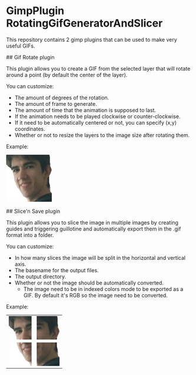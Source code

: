 # GimpPlugin RotatingGifGeneratorAndSlicer

This repository contains 2 gimp plugins that can be used to make very useful GIFs.

## Gif Rotate plugin

This plugin allows you to create a GIF from the selected layer that will rotate around a point (by default the center of the layer).

You can customize:
* The amount of degrees of the rotation.
* The amount of frame to generate.
* The amount of time that the animation is supposed to last.
* If the animation needs to be played clockwise or counter-clockwise.
* If it need to be automatically centered or not, you can specify (x,y) coordinates.
* Whether or not to resize the layers to the image size after rotating them.

Example:

![Delta small](demo/delta.gif)

## Slice'n Save plugin

This plugin allows you to slice the image in multiple images by creating guides and
triggering guillotine and automatically export them in the .gif format into a folder.

You can customize:
* In how many slices the image will be split in the horizontal and vertical axis.
* The basename for the output files.
* The output directory.
* Whether or not the image should be automatically converted.
    * The image need to be in indexed colors mode to be exported as a GIF. By default it's RGB so the image need to be converted.
    
Example:

|                                              |                                              |
| :------------------------------------------: | :------------------------------------------: |
| ![Delta slice 0-0](demo/delta_slice-0-0.gif) | ![Delta slice 1-0](demo/delta_slice-1-0.gif) |
| ![Delta slice 0-1](demo/delta_slice-0-1.gif) | ![Delta slice 1-1](demo/delta_slice-1-1.gif) |